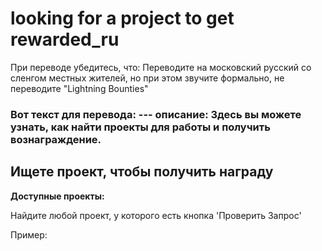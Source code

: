 # looking for a project to get rewarded\_ru

При переводе убедитесь, что: Переводите на московский русский со сленгом местных жителей, но при этом звучите формально, не переводите "Lightning Bounties"

### Вот текст для перевода: --- описание: Здесь вы можете узнать, как найти проекты для работы и получить вознаграждение.

## Ищете проект, чтобы получить награду

**Доступные проекты:**

Найдите любой проект, у которого есть кнопка 'Проверить Запрос'

Пример:
